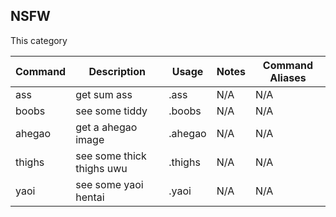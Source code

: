 ## **NSFW**
This category 

|   Command | Description   | Usage   | Notes | Command Aliases
| ------------ | ------------ | ------------ | ------------ |  ------------ | 
| ass | get sum ass | .ass | N/A | N/A
| boobs | see some tiddy | .boobs | N/A | N/A
| ahegao | get a ahegao image | .ahegao | N/A | N/A
| thighs | see some thick thighs uwu | .thighs | N/A | N/A
| yaoi | see some yaoi hentai | .yaoi | N/A | N/A

